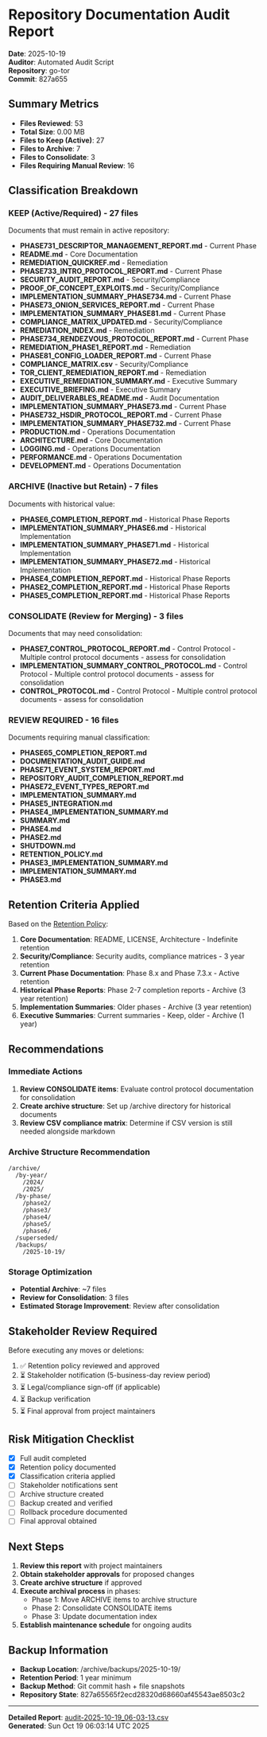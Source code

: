 # Repository Documentation Audit Report

**Date**: 2025-10-19  
**Auditor**: Automated Audit Script  
**Repository**: go-tor  
**Commit**: 827a655

## Summary Metrics

- **Files Reviewed**: 53
- **Total Size**: 0.00 MB
- **Files to Keep (Active)**: 27
- **Files to Archive**: 7
- **Files to Consolidate**: 3
- **Files Requiring Manual Review**: 16

## Classification Breakdown

### KEEP (Active/Required) - 27 files
Documents that must remain in active repository:
- **PHASE731_DESCRIPTOR_MANAGEMENT_REPORT.md** - Current Phase
- **README.md** - Core Documentation
- **REMEDIATION_QUICKREF.md** - Remediation
- **PHASE733_INTRO_PROTOCOL_REPORT.md** - Current Phase
- **SECURITY_AUDIT_REPORT.md** - Security/Compliance
- **PROOF_OF_CONCEPT_EXPLOITS.md** - Security/Compliance
- **IMPLEMENTATION_SUMMARY_PHASE734.md** - Current Phase
- **PHASE73_ONION_SERVICES_REPORT.md** - Current Phase
- **IMPLEMENTATION_SUMMARY_PHASE81.md** - Current Phase
- **COMPLIANCE_MATRIX_UPDATED.md** - Security/Compliance
- **REMEDIATION_INDEX.md** - Remediation
- **PHASE734_RENDEZVOUS_PROTOCOL_REPORT.md** - Current Phase
- **REMEDIATION_PHASE1_REPORT.md** - Remediation
- **PHASE81_CONFIG_LOADER_REPORT.md** - Current Phase
- **COMPLIANCE_MATRIX.csv** - Security/Compliance
- **TOR_CLIENT_REMEDIATION_REPORT.md** - Remediation
- **EXECUTIVE_REMEDIATION_SUMMARY.md** - Executive Summary
- **EXECUTIVE_BRIEFING.md** - Executive Summary
- **AUDIT_DELIVERABLES_README.md** - Audit Documentation
- **IMPLEMENTATION_SUMMARY_PHASE73.md** - Current Phase
- **PHASE732_HSDIR_PROTOCOL_REPORT.md** - Current Phase
- **IMPLEMENTATION_SUMMARY_PHASE732.md** - Current Phase
- **PRODUCTION.md** - Operations Documentation
- **ARCHITECTURE.md** - Core Documentation
- **LOGGING.md** - Operations Documentation
- **PERFORMANCE.md** - Operations Documentation
- **DEVELOPMENT.md** - Operations Documentation

### ARCHIVE (Inactive but Retain) - 7 files
Documents with historical value:
- **PHASE6_COMPLETION_REPORT.md** - Historical Phase Reports
- **IMPLEMENTATION_SUMMARY_PHASE6.md** - Historical Implementation
- **IMPLEMENTATION_SUMMARY_PHASE71.md** - Historical Implementation
- **IMPLEMENTATION_SUMMARY_PHASE72.md** - Historical Implementation
- **PHASE4_COMPLETION_REPORT.md** - Historical Phase Reports
- **PHASE2_COMPLETION_REPORT.md** - Historical Phase Reports
- **PHASE5_COMPLETION_REPORT.md** - Historical Phase Reports

### CONSOLIDATE (Review for Merging) - 3 files
Documents that may need consolidation:
- **PHASE7_CONTROL_PROTOCOL_REPORT.md** - Control Protocol - Multiple control protocol documents - assess for consolidation
- **IMPLEMENTATION_SUMMARY_CONTROL_PROTOCOL.md** - Control Protocol - Multiple control protocol documents - assess for consolidation
- **CONTROL_PROTOCOL.md** - Control Protocol - Multiple control protocol documents - assess for consolidation

### REVIEW REQUIRED - 16 files
Documents requiring manual classification:
- **PHASE65_COMPLETION_REPORT.md**
- **DOCUMENTATION_AUDIT_GUIDE.md**
- **PHASE71_EVENT_SYSTEM_REPORT.md**
- **REPOSITORY_AUDIT_COMPLETION_REPORT.md**
- **PHASE72_EVENT_TYPES_REPORT.md**
- **IMPLEMENTATION_SUMMARY.md**
- **PHASE5_INTEGRATION.md**
- **PHASE4_IMPLEMENTATION_SUMMARY.md**
- **SUMMARY.md**
- **PHASE4.md**
- **PHASE2.md**
- **SHUTDOWN.md**
- **RETENTION_POLICY.md**
- **PHASE3_IMPLEMENTATION_SUMMARY.md**
- **IMPLEMENTATION_SUMMARY.md**
- **PHASE3.md**

## Retention Criteria Applied

Based on the [Retention Policy](../docs/RETENTION_POLICY.md):

1. **Core Documentation**: README, LICENSE, Architecture - Indefinite retention
2. **Security/Compliance**: Security audits, compliance matrices - 3 year retention
3. **Current Phase Documentation**: Phase 8.x and Phase 7.3.x - Active retention
4. **Historical Phase Reports**: Phase 2-7 completion reports - Archive (3 year retention)
5. **Implementation Summaries**: Older phases - Archive (3 year retention)
6. **Executive Summaries**: Current summaries - Keep, older - Archive (1 year)

## Recommendations

### Immediate Actions
1. **Review CONSOLIDATE items**: Evaluate control protocol documentation for consolidation
2. **Create archive structure**: Set up /archive directory for historical documents
3. **Review CSV compliance matrix**: Determine if CSV version is still needed alongside markdown

### Archive Structure Recommendation
```
/archive/
  /by-year/
    /2024/
    /2025/
  /by-phase/
    /phase2/
    /phase3/
    /phase4/
    /phase5/
    /phase6/
  /superseded/
  /backups/
    /2025-10-19/
```

### Storage Optimization
- **Potential Archive**: ~7 files
- **Review for Consolidation**: 3 files
- **Estimated Storage Improvement**: Review after consolidation

## Stakeholder Review Required

Before executing any moves or deletions:
1. ✅ Retention policy reviewed and approved
2. ⏳ Stakeholder notification (5-business-day review period)
3. ⏳ Legal/compliance sign-off (if applicable)
4. ⏳ Backup verification
5. ⏳ Final approval from project maintainers

## Risk Mitigation Checklist

- [x] Full audit completed
- [x] Retention policy documented
- [x] Classification criteria applied
- [ ] Stakeholder notifications sent
- [ ] Archive structure created
- [ ] Backup created and verified
- [ ] Rollback procedure documented
- [ ] Final approval obtained

## Next Steps

1. **Review this report** with project maintainers
2. **Obtain stakeholder approvals** for proposed changes
3. **Create archive structure** if approved
4. **Execute archival process** in phases:
   - Phase 1: Move ARCHIVE items to archive structure
   - Phase 2: Consolidate CONSOLIDATE items
   - Phase 3: Update documentation index
5. **Establish maintenance schedule** for ongoing audits

## Backup Information

- **Backup Location**: /archive/backups/2025-10-19/
- **Retention Period**: 1 year minimum
- **Backup Method**: Git commit hash + file snapshots
- **Repository State**: 827a65565f2ecd28320d68660af45543ae8503c2

---

**Detailed Report**: [audit-2025-10-19_06-03-13.csv](./audit-2025-10-19_06-03-13.csv)  
**Generated**: Sun Oct 19 06:03:14 UTC 2025
